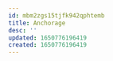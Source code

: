 ```yaml
---
id: mbm2zgs15tjfk942qphtemb
title: Anchorage
desc: ''
updated: 1650776196419
created: 1650776196419
---
```


